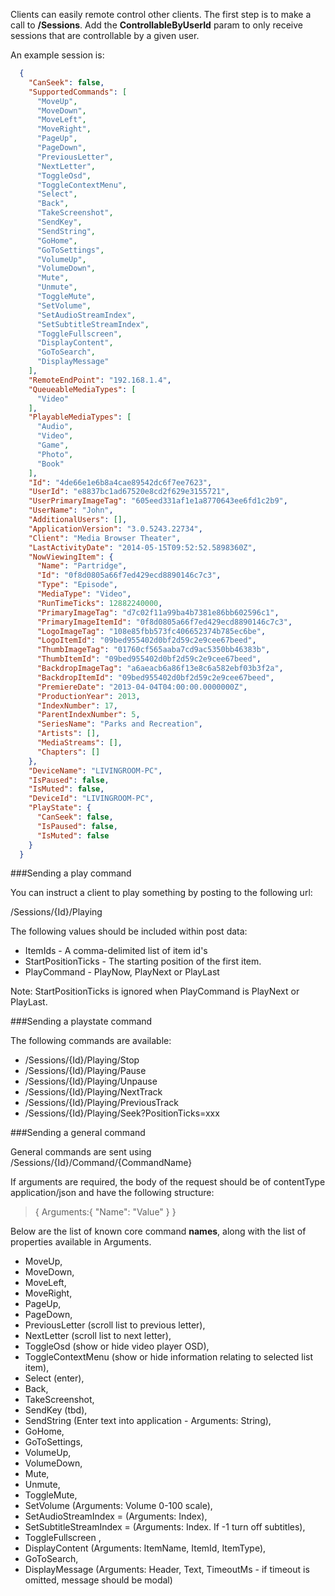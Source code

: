 Clients can easily remote control other clients. The first step is to make a call to **/Sessions**. Add the **ControllableByUserId** param to only receive sessions that are controllable by a given user.

An example session is:

```json
  {
    "CanSeek": false,
    "SupportedCommands": [
      "MoveUp",
      "MoveDown",
      "MoveLeft",
      "MoveRight",
      "PageUp",
      "PageDown",
      "PreviousLetter",
      "NextLetter",
      "ToggleOsd",
      "ToggleContextMenu",
      "Select",
      "Back",
      "TakeScreenshot",
      "SendKey",
      "SendString",
      "GoHome",
      "GoToSettings",
      "VolumeUp",
      "VolumeDown",
      "Mute",
      "Unmute",
      "ToggleMute",
      "SetVolume",
      "SetAudioStreamIndex",
      "SetSubtitleStreamIndex",
      "ToggleFullscreen",
      "DisplayContent",
      "GoToSearch",
      "DisplayMessage"
    ],
    "RemoteEndPoint": "192.168.1.4",
    "QueueableMediaTypes": [
      "Video"
    ],
    "PlayableMediaTypes": [
      "Audio",
      "Video",
      "Game",
      "Photo",
      "Book"
    ],
    "Id": "4de66e1e6b8a4cae89542dc6f7ee7623",
    "UserId": "e8837bc1ad67520e8cd2f629e3155721",
    "UserPrimaryImageTag": "605eed331af1e1a8770643ee6fd1c2b9",
    "UserName": "John",
    "AdditionalUsers": [],
    "ApplicationVersion": "3.0.5243.22734",
    "Client": "Media Browser Theater",
    "LastActivityDate": "2014-05-15T09:52:52.5898360Z",
    "NowViewingItem": {
      "Name": "Partridge",
      "Id": "0f8d0805a66f7ed429ecd8890146c7c3",
      "Type": "Episode",
      "MediaType": "Video",
      "RunTimeTicks": 12882240000,
      "PrimaryImageTag": "d7c02f11a99ba4b7381e86bb602596c1",
      "PrimaryImageItemId": "0f8d0805a66f7ed429ecd8890146c7c3",
      "LogoImageTag": "108e85fbb573fc406652374b785ec6be",
      "LogoItemId": "09bed955402d0bf2d59c2e9cee67beed",
      "ThumbImageTag": "01760cf565aaba7cd9ac5350bb46383b",
      "ThumbItemId": "09bed955402d0bf2d59c2e9cee67beed",
      "BackdropImageTag": "a6aeacb6a86f13e8c6a582ebf03b3f2a",
      "BackdropItemId": "09bed955402d0bf2d59c2e9cee67beed",
      "PremiereDate": "2013-04-04T04:00:00.0000000Z",
      "ProductionYear": 2013,
      "IndexNumber": 17,
      "ParentIndexNumber": 5,
      "SeriesName": "Parks and Recreation",
      "Artists": [],
      "MediaStreams": [],
      "Chapters": []
    },
    "DeviceName": "LIVINGROOM-PC",
    "IsPaused": false,
    "IsMuted": false,
    "DeviceId": "LIVINGROOM-PC",
    "PlayState": {
      "CanSeek": false,
      "IsPaused": false,
      "IsMuted": false
    }
  }
```

###Sending a play command

You can instruct a client to play something by posting to the following url:

/Sessions/{Id}/Playing

The following values should be included within post data:

* ItemIds - A comma-delimited list of item id's
* StartPositionTicks - The starting position of the first item. 
* PlayCommand - PlayNow, PlayNext or PlayLast

Note: StartPositionTicks is ignored when PlayCommand is PlayNext or PlayLast.

###Sending a playstate command

The following commands are available:

* /Sessions/{Id}/Playing/Stop
* /Sessions/{Id}/Playing/Pause
* /Sessions/{Id}/Playing/Unpause
* /Sessions/{Id}/Playing/NextTrack
* /Sessions/{Id}/Playing/PreviousTrack
* /Sessions/{Id}/Playing/Seek?PositionTicks=xxx

###Sending a general command

General commands are sent using /Sessions/{Id}/Command/{CommandName}

If arguments are required, the body of the request should be of contentType application/json and have the following structure:
> {
> Arguments:{
> "Name": "Value"
> }
> }

Below are the list of known core command **names**, along with the list of properties available in Arguments.

* MoveUp,
* MoveDown,
* MoveLeft,
* MoveRight,
* PageUp,
* PageDown,
* PreviousLetter (scroll list to previous letter),
* NextLetter (scroll list to next letter),
* ToggleOsd  (show or hide video player OSD),
* ToggleContextMenu (show or hide information relating to selected list item),
* Select (enter),
* Back,
* TakeScreenshot,
* SendKey (tbd),
* SendString (Enter text into application - Arguments: String),
* GoHome,
* GoToSettings,
* VolumeUp,
* VolumeDown,
* Mute,
* Unmute,
* ToggleMute,
* SetVolume (Arguments: Volume 0-100 scale),
* SetAudioStreamIndex = (Arguments: Index),
* SetSubtitleStreamIndex = (Arguments: Index. If -1 turn off subtitles),
* ToggleFullscreen ,
* DisplayContent (Arguments: ItemName, ItemId, ItemType),
* GoToSearch,
* DisplayMessage (Arguments: Header, Text, TimeoutMs - if timeout is omitted, message should be modal)